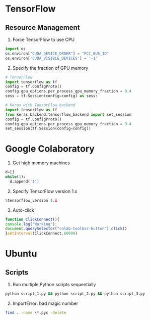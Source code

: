 # TensorFlow

## Resource Management

1. Force TensorFlow to use CPU
```python
import os
os.environ["CUDA_DEVICE_ORDER"] = "PCI_BUS_ID"
os.environ['CUDA_VISIBLE_DEVICES'] = '-1'
```

2. Specify the fraction of GPU memory
```python
# TensorFlow
import tensorflow as tf
config = tf.ConfigProto()
config.gpu_options.per_process_gpu_memory_fraction = 0.4
sess = tf.Session(config=config) as sess:
```

```python
# Keras with TensorFlow backend
import tensorflow as tf
from keras.backend.tensorflow_backend import set_session
config = tf.ConfigProto()
config.gpu_options.per_process_gpu_memory_fraction = 0.4
set_session(tf.Session(config=config))
```

# Google Colaboratory

1. Get high memory machines
```python
d=[]
while(1):
  d.append('1')
```

2. Specify TensorFlow version 1.x
```python
%tensorflow_version 1.x
```

3. Auto-click
```js
function ClickConnect(){
console.log("Working"); 
document.querySelector("colab-toolbar-button").click() 
}setInterval(ClickConnect,60000)
```

# Ubuntu

## Scripts

1. Run multiple Python scripts sequentially
```bash
python script_1.py && python script_2.py && python script_3.py 
```

2. ImportError: bad magic number
```bash
find . -name \*.pyc -delete
```
